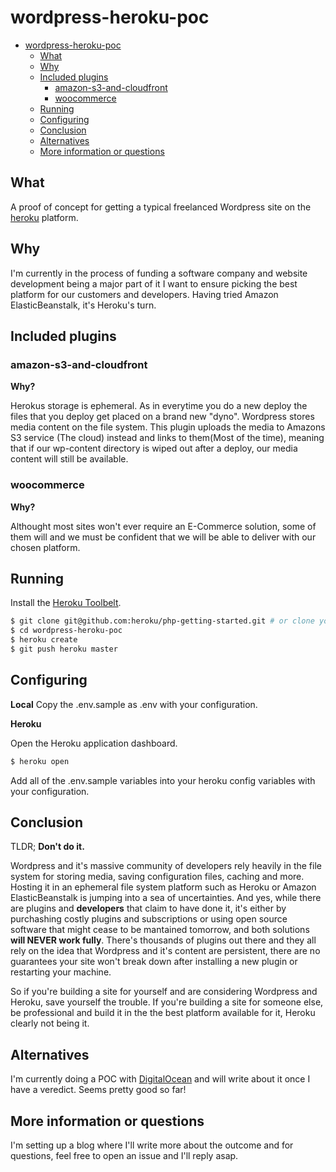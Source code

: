 # wordpress-heroku-poc

- [wordpress-heroku-poc](#wordpress-heroku-poc)
  * [What](#what)
  * [Why](#why)
  * [Included plugins](#included-plugins)
    + [amazon-s3-and-cloudfront](#amazon-s3-and-cloudfront)
    + [woocommerce](#woocommerce)
  * [Running](#running)
  * [Configuring](#configuring)
  * [Conclusion](#conclusion)
  * [Alternatives](#alternatives)
  * [More information or questions](#more-information-or-questions)

## What

A proof of concept for getting a typical freelanced Wordpress site on the [heroku](www.heroku.com) platform.

## Why

I'm currently in the process of funding a software company and website development being a major part of it I want to ensure picking the best platform for our customers and developers. Having tried Amazon ElasticBeanstalk, it's Heroku's turn.

## Included plugins

### amazon-s3-and-cloudfront

**Why?** 

Herokus storage is ephemeral. As in everytime you do a new deploy the files that you deploy get placed on a brand new "dyno". Wordpress stores media content on the file system. This plugin uploads the media to Amazons S3 service (The cloud) instead and links to them(Most of the time), meaning that if our wp-content directory is wiped out after a deploy, our media content will still be available.

### woocommerce

**Why?** 

Althought most sites won't ever require an E-Commerce solution, some of them will and we must be confident that we will be able to deliver with our chosen platform.  

## Running

Install the [Heroku Toolbelt](https://toolbelt.heroku.com/).

```sh
$ git clone git@github.com:heroku/php-getting-started.git # or clone your own fork
$ cd wordpress-heroku-poc
$ heroku create
$ git push heroku master
```
## Configuring

**Local**
Copy the .env.sample as .env with your configuration.

**Heroku**

Open the Heroku application dashboard.
```sh
$ heroku open
```
Add all of the .env.sample variables into your heroku config variables with your configuration.

## Conclusion

TLDR; **Don't do it.**

Wordpress and it's massive community of developers rely heavily in the file system for storing media, saving configuration files, caching and more. Hosting it in an ephemeral file system platform such as Heroku or Amazon ElasticBeanstalk is jumping into a sea of uncertainties. And yes, while there are plugins and **developers** that claim to have done it, it's either by purchashing costly plugins and subscriptions or using open source software that might cease to be mantained tomorrow, and both solutions **will NEVER work fully**. There's thousands of plugins out there and they all rely on the idea that Wordpress and it's content are persistent, there are no guarantees your site won't break down after installing a new plugin or restarting your machine. 

So if you're building a site for yourself and are considering Wordpress and Heroku, save yourself the trouble. If you're building a site for someone else, be professional and build it in the the best platform available for it, Heroku clearly not being it.

## Alternatives

I'm currently doing a POC with [DigitalOcean](www.digitalocean.com) and will write about it once I have a veredict. Seems pretty good so far!


## More information or questions

I'm setting up a blog where I'll write more about the outcome and for questions, feel free to open an issue and I'll reply asap.

